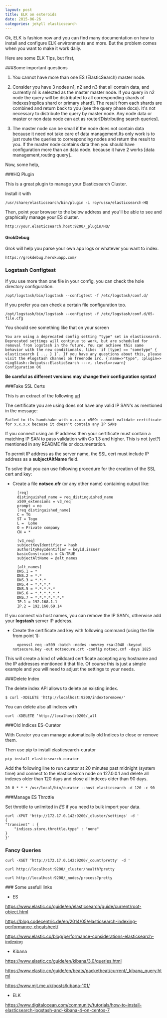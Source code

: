 ```yaml
---
layout: post
title: ELK on esteroids
date: 2015-06-26
categories: jekyll elasticsearch
---
```


Ok, ELK is fashion now and you can find many documentation on how to install and configure ELK environments and more.
But the problem comes when you want to make it work daily.

Here are some ELK Tips, but first, 

###Some important questions


1. You cannot have more than one ES (ElasticSearch) master node.

2. Consider you have 3 nodes n1, n2 and n3 that all contain data, and currently n1 is selected as the master master node. If you query in n2 node the query will be distributed to all corresponding shards of indexes[replica shard or primary shard]. The result from each shards are combined and return back to you (see the query phase docs).
It's not necessary to distribute the query by master node. Any node data or master or non data node can act as router[Distributing search queries].

3. The master node can be small if the node does not contain data because it need not take care of data management.Its only work is to just route the queries to corresponding nodes and return the result to you. If the master node contains data then you should have configuration more than an data node. because it have 2 works [data management,routing query]..


Now, some help,

###HQ Plugin

This is a great plugin to manage your Elasticsearch Cluster.

Install it with 

	/usr/share/elasticsearch/bin/plugin -i royrusso/elasticsearch-HQ

Then, point your browser to the below address and you'll be able to see and graphically manage your ES cluster.
	
	http://your.elasticsearch.host:9200/_plugin/HQ/

#### GrokDebug
Grok will help you parse your own app logs or whatever you want to index.

	https://grokdebug.herokuapp.com/

### Logstash Configtest

If you use more than one file in your config, you can check the hole directory configuration. 

	/opt/logstash/bin/logstash --configtest -f /etc/logstash/conf.d/

If you prefer you can check a certain file configuration too.

	/opt/logstash/bin/logstash --configtest -f /etc/logstash/conf.d/05-file.cfg

You should see something like that on your screen

	You are using a deprecated config setting "type" set in elasticsearch. Deprecated settings will continue to work, but are scheduled for removal from logstash in the future. You can achieve this same behavior with the new conditionals, like: `if [type] == "sometype" { elasticsearch { ... } }`. If you have any questions about this, please visit the #logstash channel on freenode irc. {:name=>"type", :plugin=><LogStash::Outputs::ElasticSearch --->, :level=>:warn}
	Configuration OK

**Be careful as different versions may change their configuration syntax!** 

###Fake SSL Certs

This is an extract of the following [url](http://serverfault.com/questions/633681/logstash-forwarder-is-throwing-ssl-errors "serverfault")

The certificate you are using does not have any valid IP SAN's as mentioned in the message: 

	Failed to tls handshake with x.x.x.x x509: cannot validate certificate for x.x.x.x because it doesn't contain any IP SANs

If you connect using an IP address then your certificate must contain a matching IP SAN to pass validation with Go 1.3 and higher. This is not (yet?) mentioned in any README file or documentation.

To permit IP address as the server name, the SSL cert must include IP address as a **subjectAltName** field.

To solve that you can use following procedure for the creation of the SSL cert and key:

- Create a file **notsec.cfr** (or any other name) containing output like:


		[req]
		distinguished_name = req_distinguished_name
		x509_extensions = v3_req
		prompt = no
		[req_distinguished_name]
		C = TG
		ST = Togo
		L =  Lome
		O = Private company
		CN = *
		
		[v3_req]
		subjectKeyIdentifier = hash
		authorityKeyIdentifier = keyid,issuer
		basicConstraints = CA:TRUE
		subjectAltName = @alt_names

		[alt_names]
		DNS.1 = *
		DNS.2 = *.*
		DNS.3 = *.*.*
		DNS.4 = *.*.*.*
		DNS.5 = *.*.*.*.*
		DNS.6 = *.*.*.*.*.*
		DNS.7 = *.*.*.*.*.*.*
		IP.1 = 192.168.1.1
		IP.2 = 192.168.69.14

If you connect via host names, you can remove the IP SAN's, otherwise add your **logstash** server IP address.

- Create the certificate and key with following command (using the file from point 1):

		openssl req -x509 -batch -nodes -newkey rsa:2048 -keyout notsecure.key -out notsecure.crt -config notsec.cnf -days 1825

This will create a kind of wildcard certificate accepting any hostname and the IP addresses mentioned it that file. Of course this is just a simple example and you will need to adjust the settings to your needs.

###Delete Index

The delete index API allows to delete an existing index.


	$ curl -XDELETE 'http://localhost:9200/indextoremove/'
	
You can delete also all indices with 

	curl -XDELETE ‘http://localhost:9200/_all


###Old Indices ES-Curator

With Curator you can manage automatically old Indices to close or remove them.  

Then use pip to install elasticsearch-curator

	pip install elasticsearch-curator

Add the following line to run curator at 20 minutes past midnight (system time) and connect to the elasticsearch node on 127.0.0.1 and delete all indexes older than 120 days and close all indexes older than 90 days.

	20 0 * * * /usr/local/bin/curator --host elasticsearch -d 120 -c 90

###Manage ES Throttle

Set throttle to unlimited in *ES* if you need to bulk import your data.

	curl -XPUT 'http://172.17.0.142:9200/_cluster/settings' -d '
	{
    "transient" : {
        "indices.store.throttle.type" : "none"
    }
	}'
	
### Fancy Queries


	curl -XGET ‘http://172.17.0.142:9200/_count?pretty' -d '
	
	curl http://localhost:9200/_cluster/health?pretty
	
	curl http://localhost:9200/_nodes/process?pretty

	
### Some usefull links

*	ES

https://www.elastic.co/guide/en/elasticsearch/guide/current/root-object.html

https://blog.codecentric.de/en/2014/05/elasticsearch-indexing-performance-cheatsheet/

https://www.elastic.co/blog/performance-considerations-elasticsearch-indexing

*	Kibana

https://www.elastic.co/guide/en/kibana/3.0/queries.html

https://www.elastic.co/guide/en/beats/packetbeat/current/_kibana_query.html

https://www.mjt.me.uk/posts/kibana-101/

*	ELK

https://www.digitalocean.com/community/tutorials/how-to-install-elasticsearch-logstash-and-kibana-4-on-centos-7